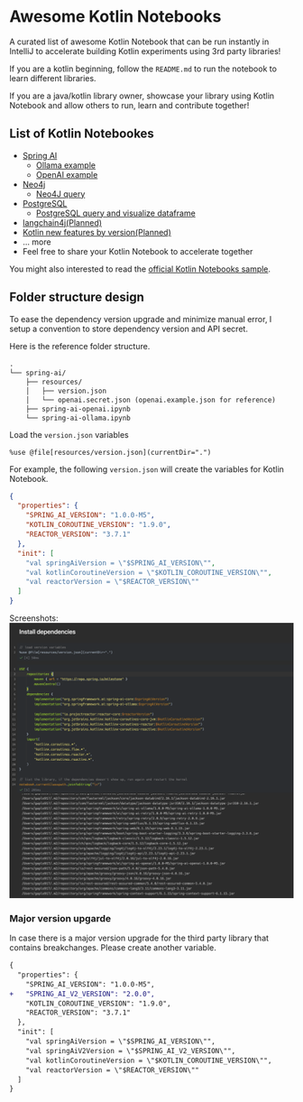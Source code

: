 # Awesome Kotlin Notebooks
A curated list of awesome Kotlin Notebook that can be run instantly in IntelliJ to 
accelerate building Kotlin experiments using 3rd party libraries! 

If you are a kotlin beginning, follow the `README.md` to run the notebook to learn different libraries.

If you are a java/kotlin library owner, showcase your library using Kotlin Notebook and 
allow others to run, learn and contribute together!

## List of Kotlin Notebookes

* [Spring AI](spring-ai/)
  * [Ollama example](spring-ai/spring-ai-ollama.ipynb)
  * [OpenAI example](spring-ai/spring-ai-openai.ipynb)
* [Neo4j](neo4j/)
  * [Neo4J query](neo4j/neo4j-vanilla.ipynb)
* [PostgreSQL](postgres/)
  * [PostgreSQL query and visualize dataframe](postgres/postgres-vanilla.ipynb)
* [langchain4j(Planned)](langchain4j/)
* [Kotlin new features by version(Planned)](kotlin-new-feature-by-version/)
* ... more
* Feel free to share your Kotlin Notebook to accelerate together

You might also interested to read the [official Kotlin Notebooks sample](https://github.com/Kotlin/kotlin-jupyter/tree/master/samples).

## Folder structure design
To ease the dependency version upgrade and minimize manual error, I setup a convention to store dependency version and
API secret.

Here is the reference folder structure.
```
.
└── spring-ai/
    ├── resources/
    │   ├── version.json
    │   └── openai.secret.json (openai.example.json for reference)
    ├── spring-ai-openai.ipynb
    └── spring-ai-ollama.ipynb
```

Load the `version.json` variables
```jupyter
%use @file[resources/version.json](currentDir=".")
```
For example, the following `version.json` will create the variables for Kotlin Notebook.
```json
{
  "properties": {
    "SPRING_AI_VERSION": "1.0.0-M5",
    "KOTLIN_COROUTINE_VERSION": "1.9.0",
    "REACTOR_VERSION": "3.7.1"
  },
  "init": [
    "val springAiVersion = \"$SPRING_AI_VERSION\"",
    "val kotlinCoroutineVersion = \"$KOTLIN_COROUTINE_VERSION\"",
    "val reactorVersion = \"$REACTOR_VERSION\""
  ]
}
```
Screenshots:
![load-version-json.png](assets/load-version-json.png)

### Major version upgarde
In case there is a major version upgrade for the third party library that contains breakchanges. 
Please create another variable.
```diff
{
  "properties": {
    "SPRING_AI_VERSION": "1.0.0-M5",
+   "SPRING_AI_V2_VERSION": "2.0.0",
    "KOTLIN_COROUTINE_VERSION": "1.9.0",
    "REACTOR_VERSION": "3.7.1"
  },
  "init": [
    "val springAiVersion = \"$SPRING_AI_VERSION\"",
    "val springAiV2Version = \"$SPRING_AI_V2_VERSION\"",
    "val kotlinCoroutineVersion = \"$KOTLIN_COROUTINE_VERSION\"",
    "val reactorVersion = \"$REACTOR_VERSION\""
  ]
}
```

